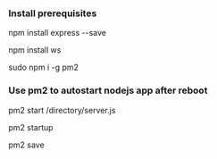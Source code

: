 ### Install prerequisites

npm install express --save

npm install ws

sudo npm i -g pm2 

### Use pm2 to autostart nodejs app after reboot

pm2 start /directory/server.js

pm2 startup

pm2 save
